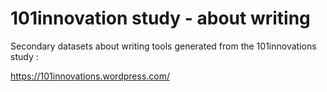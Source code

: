 101innovation study - about writing
===

Secondary datasets about writing tools generated from the 101innovations study :

https://101innovations.wordpress.com/